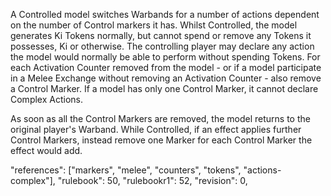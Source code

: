 A Controlled model switches Warbands for a number of actions dependent on the number of Control markers it has.
Whilst Controlled, the model generates Ki Tokens normally, but cannot spend or remove any Tokens it possesses, Ki or otherwise.
The controlling player may declare any action the model would normally be able to perform without spending Tokens.
For each Activation Counter removed from the model - or if a model participate in a Melee Exchange without removing an Activation Counter - also remove a Control Marker.
If a model has only one Control Marker, it cannot declare Complex Actions.

As soon as all the Control Markers are removed, the model returns to the original player's Warband.
While Controlled, if an effect applies further Control Markers, instead remove one Marker for each Control Marker the effect would add.

"references": ["markers", "melee", "counters", "tokens", "actions-complex"],
"rulebook": 50,
"rulebookr1": 52,
"revision": 0,